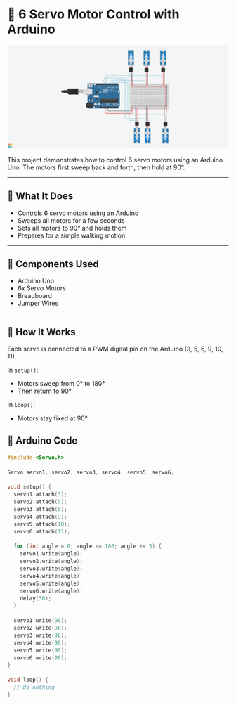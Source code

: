 # 🔧 6 Servo Motor Control with Arduino

![Circuit](ScreenShot.png)

This project demonstrates how to control 6 servo motors using an Arduino Uno. The motors first sweep back and forth, then hold at 90°.

---

## 📌 What It Does

- Controls 6 servo motors using an Arduino
- Sweeps all motors for a few seconds
- Sets all motors to 90° and holds them
- Prepares for a simple walking motion

---

## 🧰 Components Used

- Arduino Uno  
- 6x Servo Motors  
- Breadboard  
- Jumper Wires  

---

## 📝 How It Works

Each servo is connected to a PWM digital pin on the Arduino (3, 5, 6, 9, 10, 11).

In `setup()`:
- Motors sweep from 0° to 180°
- Then return to 90°

In `loop()`:
- Motors stay fixed at 90°

## 🔧 Arduino Code

```cpp
#include <Servo.h>

Servo servo1, servo2, servo3, servo4, servo5, servo6;

void setup() {
  servo1.attach(3);
  servo2.attach(5);
  servo3.attach(6);
  servo4.attach(9);
  servo5.attach(10);
  servo6.attach(11);

  for (int angle = 0; angle <= 180; angle += 5) {
    servo1.write(angle);
    servo2.write(angle);
    servo3.write(angle);
    servo4.write(angle);
    servo5.write(angle);
    servo6.write(angle);
    delay(50);
  }

  servo1.write(90);
  servo2.write(90);
  servo3.write(90);
  servo4.write(90);
  servo5.write(90);
  servo6.write(90);
}

void loop() {
  // Do nothing
}
